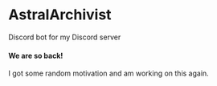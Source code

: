# AstralArchivist
Discord bot for my Discord server

#### We are so back!
I got some random motivation and am working on this again.